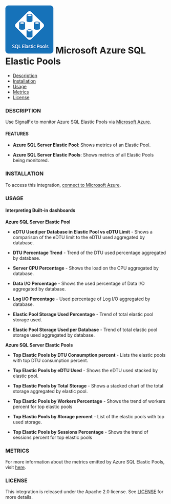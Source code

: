# ![](./img/integrations_azuresqlelasticpools.png) Microsoft Azure SQL Elastic Pools

- [Description](#description)
- [Installation](#installation)
- [Usage](#usage)
- [Metrics](#metrics)
- [License](#license)

### DESCRIPTION

Use SignalFx to monitor Azure SQL Elastic Pools via [Microsoft Azure](https://github.com/signalfx/integrations/tree/master/azure)[](sfx_link:azure).

#### FEATURES

- **Azure SQL Server Elastic Pool**: Shows metrics of an Elastic Pool.

- **Azure SQL Server Elastic Pools**: Shows metrics of all Elastic Pools being monitored.

### INSTALLATION

To access this integration, [connect to Microsoft Azure](https://github.com/signalfx/integrations/tree/master/azure)[](sfx_link:azure).

### USAGE

#### Interpreting Built-in dashboards

**Azure SQL Server Elastic Pool**

- **eDTU Used per Database in Elastic Pool vs eDTU Limit** - Shows a comparison of the eDTU limit to the eDTU used aggregated by database.

- **DTU Percentage Trend** - Trend of the DTU used percentage aggregated by database.

- **Server CPU Percentage** - Shows the load on the CPU aggregated by database.

- **Data I/O Percentage** - Shows the used percentage of Data I/O aggregated by database.

- **Log I/O Percentage** - Used percentage of Log I/O aggregated by database.

- **Elastic Pool Storage Used Percentage** - Trend of total elastic pool storage used.

- **Elastic Pool Storage Used per Database** - Trend of total elastic pool storage used aggregated by database.

**Azure SQL Server Elastic Pools**

- **Top Elastic Pools by DTU Consumption percent** - Lists the elastic pools with top DTU consumption percent.

- **Top Elastic Pools by eDTU Used** - Shows the eDTU used stacked by elastic pool.

- **Top Elastic Pools by Total Storage** - Shows a stacked chart of the total storage aggregated by elastic pool.

- **Top Elastic Pools by Workers Percentage** - Shows the trend of workers percent for top elastic pools

- **Top Elastic Pools by Storage percent** - List of the elastic pools with top used storage.

- **Top Elastic Pools by Sessions Percentage** - Shows the trend of sessions percent for top elastic pools



### METRICS

For more information about the metrics emitted by Azure SQL Elastic Pools, visit [here](https://docs.microsoft.com/en-us/azure/monitoring-and-diagnostics/monitoring-supported-metrics#microsoftsqlserverselasticpools).

### LICENSE

This integration is released under the Apache 2.0 license. See [LICENSE](./LICENSE) for more details.
